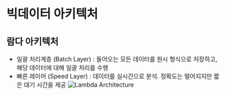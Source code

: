 # 빅데이터 아키텍처

## 람다 아키텍처

- 일괄 처리계층 (Batch Layer) : 들어오는 모든 데이터를 원시 형식으로 저장하고, 해당 데이터에 대해 일괄 처리를 수행
- 빠른 레이어 (Speed Layer) : 데이터를 실시간으로 분석. 정확도는 떨어지지만 짧은 대기 시간을 제공
  ![Lambda Architecture](https://docs.microsoft.com/ko-kr/azure/architecture/data-guide/big-data/images/lambda.png)
